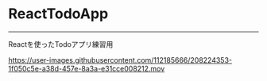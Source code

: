 # ReactTodoApp
---
Reactを使ったTodoアプリ練習用

https://user-images.githubusercontent.com/112185666/208224353-1f050c5e-a38d-457e-8a3a-e31cce008212.mov

